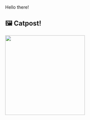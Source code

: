 Hello there!



## 🖼️ Catpost!

<sub>
    <img src="https://cdn2.thecatapi.com/images/MTY5MDM5MA.jpg" height="256">
</sub>

